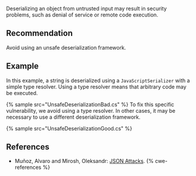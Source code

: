 Deserializing an object from untrusted input may result in security problems, such as denial of service or remote code execution.


## Recommendation
Avoid using an unsafe deserialization framework.


## Example
In this example, a string is deserialized using a `JavaScriptSerializer` with a simple type resolver. Using a type resolver means that arbitrary code may be executed.

{% sample src="UnsafeDeserializationBad.cs" %}
To fix this specific vulnerability, we avoid using a type resolver. In other cases, it may be necessary to use a different deserialization framework.

{% sample src="UnsafeDeserializationGood.cs" %}

## References
* Mu&ntilde;oz, Alvaro and Mirosh, Oleksandr: [JSON Attacks](https://www.blackhat.com/docs/us-17/thursday/us-17-Munoz-Friday-The-13th-Json-Attacks.pdf).
{% cwe-references %}
